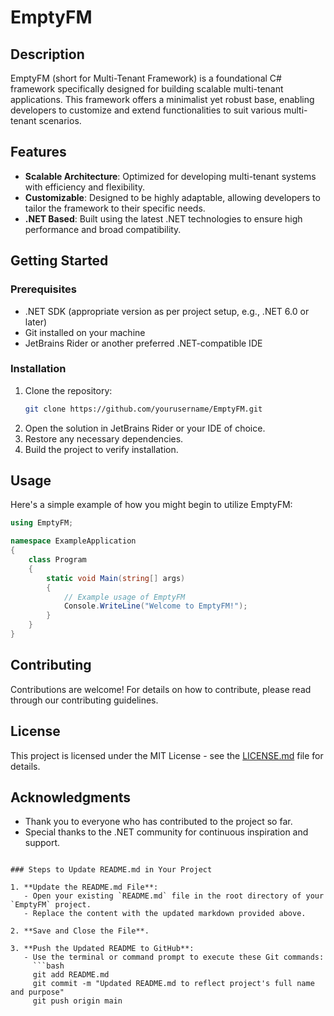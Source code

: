 
# EmptyFM

## Description

EmptyFM (short for Multi-Tenant Framework) is a foundational C# framework specifically designed for building scalable multi-tenant applications. This framework offers a minimalist yet robust base, enabling developers to customize and extend functionalities to suit various multi-tenant scenarios.

## Features

- **Scalable Architecture**: Optimized for developing multi-tenant systems with efficiency and flexibility.
- **Customizable**: Designed to be highly adaptable, allowing developers to tailor the framework to their specific needs.
- **.NET Based**: Built using the latest .NET technologies to ensure high performance and broad compatibility.

## Getting Started

### Prerequisites

- .NET SDK (appropriate version as per project setup, e.g., .NET 6.0 or later)
- Git installed on your machine
- JetBrains Rider or another preferred .NET-compatible IDE

### Installation

1. Clone the repository:
   ```bash
   git clone https://github.com/yourusername/EmptyFM.git
   ```
2. Open the solution in JetBrains Rider or your IDE of choice.
3. Restore any necessary dependencies.
4. Build the project to verify installation.

## Usage

Here's a simple example of how you might begin to utilize EmptyFM:
```csharp
using EmptyFM;

namespace ExampleApplication
{
    class Program
    {
        static void Main(string[] args)
        {
            // Example usage of EmptyFM
            Console.WriteLine("Welcome to EmptyFM!");
        }
    }
}
```

## Contributing

Contributions are welcome! For details on how to contribute, please read through our contributing guidelines.

## License

This project is licensed under the MIT License - see the [LICENSE.md](LICENSE.md) file for details.

## Acknowledgments

- Thank you to everyone who has contributed to the project so far.
- Special thanks to the .NET community for continuous inspiration and support.
```

### Steps to Update README.md in Your Project

1. **Update the README.md File**:
   - Open your existing `README.md` file in the root directory of your `EmptyFM` project.
   - Replace the content with the updated markdown provided above.

2. **Save and Close the File**.

3. **Push the Updated README to GitHub**:
   - Use the terminal or command prompt to execute these Git commands:
     ```bash
     git add README.md
     git commit -m "Updated README.md to reflect project's full name and purpose"
     git push origin main
